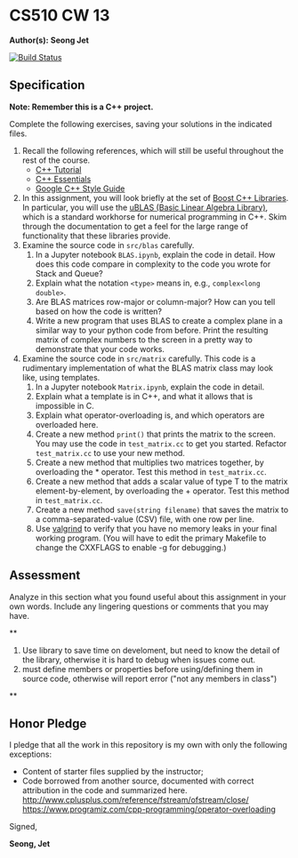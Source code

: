 # CS510 CW 13

**Author(s):** **Seong Jet**

[![Build Status](https://travis-ci.org/chapman-cs510-2017f/cw-13-seongjet.svg?branch=master)](https://travis-ci.org/chapman-cs510-2017f/cw-13-seongjet)

## Specification

**Note: Remember this is a C++ project.**

Complete the following exercises, saving your solutions in the indicated files. 

1. Recall the following references, which will still be useful throughout the rest of the course.
    * [C++ Tutorial](http://www.cplusplus.com/doc/tutorial/)
    * [C++ Essentials](https://tfetimes.com/wp-content/uploads/2015/09/CppEssentials.pdf)
    * [Google C++ Style Guide](https://google.github.io/styleguide/cppguide.html)
1. In this assignment, you will look briefly at the set of [Boost C++ Libraries](http://www.boost.org/users/history/version_1_62_0.html). In particular, you will use the [uBLAS (Basic Linear Algebra Library)](http://www.boost.org/doc/libs/1_62_0/libs/numeric/ublas/doc/index.html), which is a standard workhorse for numerical programming in C++. Skim through the documentation to get a feel for the large range of functionality that these libraries provide.
1. Examine the source code in ```src/blas``` carefully. 
    1. In a Jupyter notebook ```BLAS.ipynb```, explain the code in detail. How does this code compare in complexity to the code you wrote for Stack and Queue?
    1. Explain what the notation ```<type>``` means in, e.g., ```complex<long double>```.
    1. Are BLAS matrices row-major or column-major? How can you tell based on how the code is written?
    1. Write a new program that uses BLAS to create a complex plane in a similar way to your python code from before. Print the resulting matrix of complex numbers to the screen in a pretty way to demonstrate that your code works.
1. Examine the source code in ```src/matrix``` carefully. This code is a rudimentary implementation of what the BLAS matrix class may look like, using templates.
    1. In a Jupyter notebook ```Matrix.ipynb```, explain the code in detail.
    1. Explain what a template is in C++, and what it allows that is impossible in C.
    1. Explain what operator-overloading is, and which operators are overloaded here.
    1. Create a new method ```print()``` that prints the matrix to the screen. You may use the code in ```test_matrix.cc``` to get you started. Refactor ```test_matrix.cc``` to use your new method.
    1. Create a new method that multiplies two matrices together, by overloading the * operator. Test this method in ```test_matrix.cc```.
    1. Create a new method that adds a scalar value of type T to the matrix element-by-element, by overloading the + operator. Test this method in ```test_matrix.cc```.
    1. Create a new method ```save(string filename)``` that saves the matrix to a comma-separated-value (CSV) file, with one row per line.
    1. Use [valgrind](http://valgrind.org/docs/manual/quick-start.html) to verify that you have no memory leaks in your final working program. (You will have to edit the primary Makefile to change the CXXFLAGS to enable -g for debugging.)


## Assessment

Analyze in this section what you found useful about this assignment in your own words. Include any lingering questions or comments that you may have.

**
1. Use library to save time on develoment, but need to know the detail of the library, otherwise it is hard to debug when issues come out.
2. must define members or properties before using/defining them in source code, otherwise will report error ("not any members in class")


**

## Honor Pledge

I pledge that all the work in this repository is my own with only the following exceptions:

* Content of starter files supplied by the instructor;
* Code borrowed from another source, documented with correct attribution in the code and summarized here.
http://www.cplusplus.com/reference/fstream/ofstream/close/
https://www.programiz.com/cpp-programming/operator-overloading

Signed,

**Seong, Jet**
